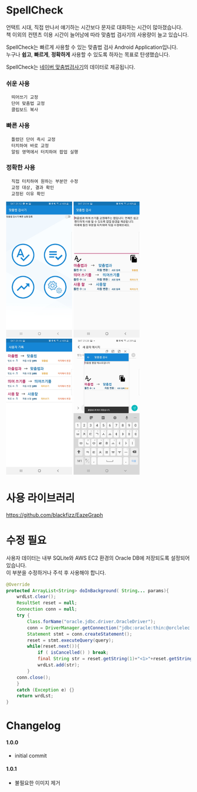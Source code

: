 
# SpellCheck

언택트 시대, 직접 만나서 얘기하는 시간보다 문자로 대화하는 시간이 많아졌습니다.  
책 이외의 컨텐츠 이용 시간이 늘어남에 따라 맞춤법 검사기의 사용량이 늘고 있습니다.  


SpellCheck는 빠르게 사용할 수 있는 맞춤법 검사 Android Application입니다.  
누구나 **쉽고**, **빠르게**, **정확하게** 사용할 수 있도록 하자는 목표로 탄생했습니다.  

SpellCheck는  [네이버 맞춤법검사기][naverlink]의 데이터로 제공됩니다.

[naverlink]: https://search.naver.com/search.naver?where=nexearch&sm=top_sug.pre&fbm=0&acr=1&acq=%EB%84%A4%EC%9D%B4%EB%B2%84%EB%A7%9E%EC%B6%A4%EB%B2%95&qdt=0&ie=utf8&query=%EB%84%A4%EC%9D%B4%EB%B2%84+%EB%A7%9E%EC%B6%A4%EB%B2%95+%EA%B2%80%EC%82%AC%EA%B8%B0 "Go naver"

### 쉬운 사용
```
  띄어쓰기 교정
  단어 맞춤법 교정
  클립보드 복사
```

### 빠른 사용
```
  틀렸던 단어 즉시 교정
  터치하여 바로 교정
  알림 영역에서 터치하여 팝업 실행
```

### 정확한 사용
```
  직접 터치하여 원하는 부분만 수정
  교정 대상, 결과 확인
  교정된 이유 확인
```
<img src="/images/main.jpg" width="180px" height="370px" title="메인" alt="main"></img>
<img src="/images/sit2.jpg" width="180px" height="370px" title="사용2" alt="situation2"></img>
<img src="/images/history1.jpg" width="180px" height="370px" title="기록1" alt="history1"></img>
<img src="/images/pop.jpg" width="180px" height="370px" title="팝업1" alt="pop"></img>
<br/>


# 사용 라이브러리
https://github.com/blackfizz/EazeGraph

# 수정 필요
사용자 데이터는 내부 SQLite와 AWS EC2 환경의 Oracle DB에 저장되도록 설정되어있습니다.  
이 부분을 수정하거나 주석 후 사용해야 합니다.
```java
@Override
protected ArrayList<String> doInBackground( String... params){
	wrdLst.clear();
	ResultSet reset = null;
	Connection conn = null;
	try {
		Class.forName("oracle.jdbc.driver.OracleDriver");
		conn = DriverManager.getConnection("jdbc:oracle:thin:@orclelec.cfvmyazpemfk.us-east-1.rds.amazonaws.com:1521:orcl","rywn34","myelectric");
		Statement stmt = conn.createStatement();
		reset = stmt.executeQuery(query);
		while(reset.next()){
			if ( isCancelled() ) break;
			final String str = reset.getString(1)+"<1>"+reset.getString(2);
			wrdLst.add(str);
		}
	conn.close();
	}
	catch (Exception e) {}
	return wrdLst;
}
```

# Changelog

#### 1.0.0
 + initial commit
#### 1.0.1
 + 불필요한 이미지 제거

